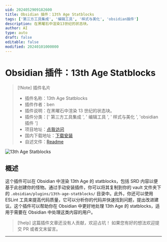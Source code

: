 ```yaml
---
uid: 2024052909182600
title: Obsidian 插件：13th Age Statblocks
tags: ['第三方工具集成', '编辑工具', '样式与美化', 'obsidian插件']
description: 在黑曜石中渲染13世纪的状态块。
author: AI
type: auto
draft: false
editable: false
modified: 20240101000000
---
```


# Obsidian 插件：13th Age Statblocks

> [!Note] 插件名片
> - 插件名称：13th Age Statblocks
> - 插件作者：ben
> - 插件说明：在黑曜石中渲染 13 世纪的状态块。
> - 插件分类：[' 第三方工具集成 ', ' 编辑工具 ', ' 样式与美化 ', 'obsidian 插件 ']
> - 项目地址：[点我访问](https://github.com/ben/obsidian-13th-age-statblocks)
> - 国内下载地址：[下载安装](https://pkmer.cn/products/plugin/pluginMarket/?13th-age-statblocks)
> - 自述文件：[Readme](https://ghproxy.net/https://raw.githubusercontent.com/ben/obsidian-13th-age-statblocks/master/README.md)

![13th Age Statblocks](https://cdn.pkmer.cn/covers/13th-age-statblocks.png!pkmer)

## 概述

这个插件可以在 Obsidian 中渲染 13th Age 的 statblocks，包括 SRD 内容以便基于此创建你的怪物。通过手动安装插件，你可以将其复制到你的 vault 文件夹下的 `.obsidian/plugins/13th-age-statblocks/` 目录中。此外，你还可以使用 ESLint 工具来提高代码质量，它可以分析你的代码并快速找到问题，提出改进建议。这个插件可以帮助你在 Obsidian 中更好地处理 13th Age 的 statblocks，适用于需要在 Obsidian 中处理这类内容的用户。

> [!help]
> 这篇插件文章还没有人贡献，欢迎占坑！
> 如果您有好的想法欢迎提交 PR 或者文末留言。

---



